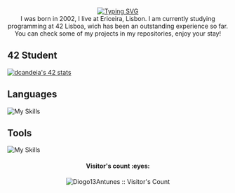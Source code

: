 <p align="center">
<br>
<a href="https://git.io/typing-svg"><img src="https://readme-typing-svg.herokuapp.com?font=Fira+Code&pause=1000&color=F7D718&background=FF000000&vCenter=true&random=false&width=435&lines=Welcome+to+my+World;Enjoy+your+Stay" alt="Typing SVG" /></a><br>
I was born in 2002, I live at Ericeira, Lisbon.
I am currently studying programming at 42 Lisboa, wich has been an outstanding experience so far. You can check some of my projects in my repositories, enjoy your stay!

## 42 Student
<a href="https://github.com/oakoudad/badge42"><img src="https://badge.mediaplus.ma/greenbinary/dcandeia?1337Badge=off&UM6P=off" alt="dcandeia's 42 stats" /></a>

## Languages
![My Skills](https://skillicons.dev/icons?i=bash,c,cpp,python,html,css,js,md&theme=dark)

## Tools
![My Skills](https://skillicons.dev/icons?i=github,discord,vscode,vim&theme=dark)

<h4 align="center">Visitor's count :eyes:</h4>
<p align="center"><img src="https://profile-counter.glitch.me/{Diogo13Antunes}/count.svg" alt="Diogo13Antunes :: Visitor's Count" /></p>
